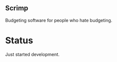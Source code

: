 Scrimp
------

Budgeting software for people who hate budgeting.

Status
======

Just started development.